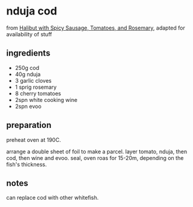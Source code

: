 # nduja cod

from [Halibut with Spicy Sausage, Tomatoes, and Rosemary](https://www.bonappetit.com/recipe/halibut-with-spicy-sausage-tomatoes-and-rosemary), adapted for availability of stuff

## ingredients

- 250g cod
- 40g nduja
- 3 garlic cloves
- 1 sprig rosemary
- 8 cherry tomatoes
- 2spn white cooking wine
- 2spn evoo

## preparation

preheat oven at 190C.

arrange a double sheet of foil to make a parcel. layer tomato, nduja, then cod, then wine and evoo. seal, oven roas for 15-20m, depending on the fish's thickness.

## notes

can replace cod with other whitefish.